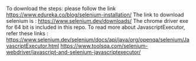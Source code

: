 To download the steps: please follow the link 
https://www.edureka.co/blog/selenium-installation/
The link to download selenium is : https://www.selenium.dev/downloads/
The chrome driver exe for 64 bit is included in this repo.
To read more about JavascriptExecutor, refer these links : https://www.selenium.dev/selenium/docs/api/java/org/openqa/selenium/JavascriptExecutor.html
https://www.toolsqa.com/selenium-webdriver/javascript-and-selenium-javascriptexecutor/
